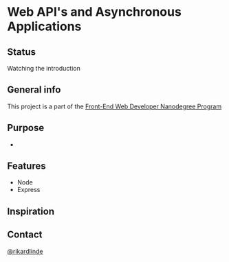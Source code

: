 # Web API's and Asynchronous Applications
> 

## Status
Watching the introduction


## General info
This project is a part of the [Front-End Web Developer Nanodegree Program](https://www.udacity.com/course/front-end-web-developer-nanodegree--nd0011)


## Purpose

* 


## Features

* Node
* Express

## Inspiration



## Contact
[@rikardlinde](https://github.com/rikardlinde)
